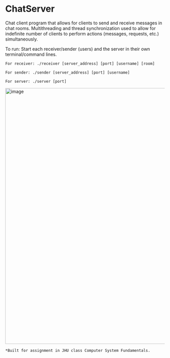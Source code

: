 # ChatServer
Chat client program that allows for clients to send and receive messages in chat rooms.
Multithreading and thread synchronization used to allow for indefinite number of clients to perform actions (messages, requests, etc.) simultaneously.

To run:
Start each receiver/sender (users) and the server in their own terminal/command lines.

    For receiver: ./receiver [server_address] [port] [username] [room]
  
    For sender: ./sender [server_address] [port] [username]
  
    For server: ./server [port]
  

<img width="806" alt="image" src="https://github.com/ihemmige/ChatServer/assets/98292797/3b275ff0-e027-4059-ba45-fb9f06d9e9e8">




    *Built for assignment in JHU class Computer System Fundamentals.

